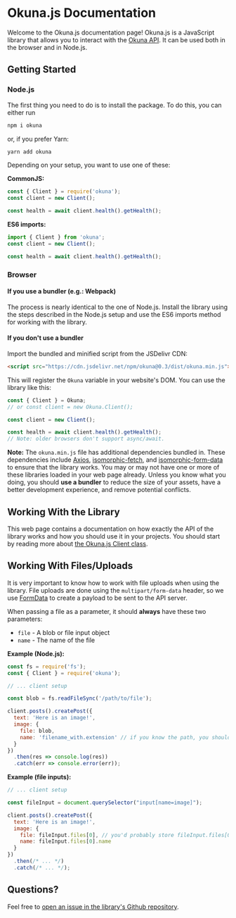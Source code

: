 # Okuna.js Documentation

Welcome to the Okuna.js documentation page! Okuna.js is a JavaScript library that allows you to interact with the [Okuna API](https://okuna.io). It can be used both in the browser and in Node.js.

## Getting Started

### Node.js

The first thing you need to do is to install the package. To do this, you can either run

```sh
npm i okuna
```

or, if you prefer Yarn:

```sh
yarn add okuna
```

Depending on your setup, you want to use one of these:

**CommonJS:**

```js
const { Client } = require('okuna');
const client = new Client();

const health = await client.health().getHealth();
```

**ES6 imports:**

```js
import { Client } from 'okuna';
const client = new Client();

const health = await client.health().getHealth();
```

### Browser

#### If you use a bundler (e.g.: Webpack)

The process is nearly identical to the one of Node.js. Install the library using the steps described in the Node.js setup and use the ES6 imports method for working with the library.

#### If you don't use a bundler

Import the bundled and minified script from the JSDelivr CDN:

```html
<script src="https://cdn.jsdelivr.net/npm/okuna@0.3/dist/okuna.min.js"></script>
```

This will register the `Okuna` variable in your website's DOM. You can use the library like this:

```js
const { Client } = Okuna;
// or const client = new Okuna.Client();

const client = new Client();

const health = await client.health().getHealth();
// Note: older browsers don't support async/await.
```

**Note:** The `okuna.min.js` file has additional dependencies bundled in. These dependencies include [Axios](https://npmjs.com/axios), [isomorphic-fetch](https://npmjs.com/isomorphic-fetch), and [isomorphic-form-data](https://npmjs.com/isomorphic-form-data) to ensure that the library works. You may or may not have one or more of these libraries loaded in your web page already. Unless you know what you doing, you should **use a bundler** to reduce the size of your assets, have a better development experience, and remove potential conflicts.

## Working With the Library

This web page contains a documentation on how exactly the API of the library works and how you should use it in your projects. You should start by reading more about [the Okuna.js Client class](classes/client.html).

## Working With Files/Uploads

It is very important to know how to work with file uploads when using the library. File uploads are done using the `multipart/form-data` header, so we use [FormData](https://developer.mozilla.org/en-US/docs/Web/API/FormData) to create a payload to be sent to the API server.

When passing a file as a parameter, it should **always** have these two parameters:
  * `file` - A blob or file input object
  * `name` - The name of the file

**Example (Node.js):**

```js
const fs = require('fs');
const { Client } = require('okuna');

// ... client setup

const blob = fs.readFileSync('/path/to/file');

client.posts().createPost({
  text: 'Here is an image!',
  image: {
    file: blob,
    name: 'filename_with.extension' // if you know the path, you should know the name too (you can use path.basename() here)
  }
})
  .then(res => console.log(res))
  .catch(err => console.error(err));
```

**Example (file inputs):**

```js
// ... client setup

const fileInput = document.querySelector("input[name=image]");

client.posts().createPost({
  text: 'Here is an image!',
  image: {
    file: fileInput.files[0], // you'd probably store fileInput.files[0] in a separate variable
    name: fileInput.files[0].name
  }
})
  .then(/* ... */)
  .catch(/* ... */);
```

## Questions?

Feel free to [open an issue in the library's Github repository](https://github.com/OkunaOrg/okuna-js/issues).
